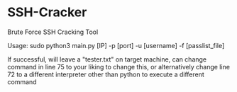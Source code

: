 # SSH-Cracker

Brute Force SSH Cracking Tool

Usage: sudo python3 main.py [IP] -p [port] -u [username] -f [passlist_file]

If successful, will leave a "tester.txt" on target machine, can change command in line 75 to your liking to change this, or alternatively change line 72 to a different interpreter other than python to execute a different command
